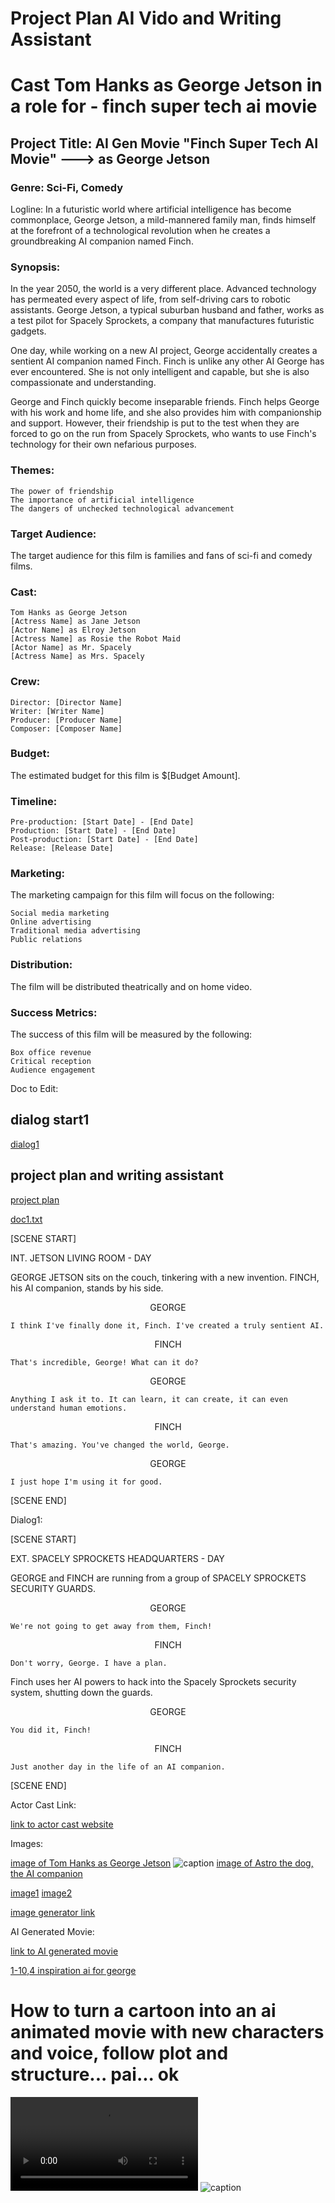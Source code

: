 # Project Plan AI Vido and Writing Assistant 
# Cast Tom Hanks as George Jetson in a role for   - finch super tech  ai movie

## Project Title: AI Gen Movie "Finch Super Tech AI Movie"  ---> as George Jetson

### Genre: Sci-Fi, Comedy

Logline: In a futuristic world where artificial intelligence has become commonplace, George Jetson, a mild-mannered family man, finds himself at the forefront of a technological revolution when he creates a groundbreaking AI companion named Finch.

### Synopsis:

In the year 2050, the world is a very different place. Advanced technology has permeated every aspect of life, from self-driving cars to robotic assistants. George Jetson, a typical suburban husband and father, works as a test pilot for Spacely Sprockets, a company that manufactures futuristic gadgets.

One day, while working on a new AI project, George accidentally creates a sentient AI companion named Finch. Finch is unlike any other AI George has ever encountered. She is not only intelligent and capable, but she is also compassionate and understanding.

George and Finch quickly become inseparable friends. Finch helps George with his work and home life, and she also provides him with companionship and support. However, their friendship is put to the test when they are forced to go on the run from Spacely Sprockets, who wants to use Finch's technology for their own nefarious purposes.

### Themes:

    The power of friendship
    The importance of artificial intelligence
    The dangers of unchecked technological advancement

### Target Audience:

The target audience for this film is families and fans of sci-fi and comedy films.

### Cast:

    Tom Hanks as George Jetson
    [Actress Name] as Jane Jetson
    [Actor Name] as Elroy Jetson
    [Actress Name] as Rosie the Robot Maid
    [Actor Name] as Mr. Spacely
    [Actress Name] as Mrs. Spacely

### Crew:

    Director: [Director Name]
    Writer: [Writer Name]
    Producer: [Producer Name]
    Composer: [Composer Name]

### Budget:

The estimated budget for this film is $[Budget Amount].

### Timeline:

    Pre-production: [Start Date] - [End Date]
    Production: [Start Date] - [End Date]
    Post-production: [Start Date] - [End Date]
    Release: [Release Date]

### Marketing:

The marketing campaign for this film will focus on the following:

    Social media marketing
    Online advertising
    Traditional media advertising
    Public relations

### Distribution:

The film will be distributed theatrically and on home video.

### Success Metrics:

The success of this film will be measured by the following:

    Box office revenue
    Critical reception
    Audience engagement

Doc to Edit:
## dialog start1
[dialog1](https://app.napkin.ai/#page?page_key=CgoiCHByb2Qtb25lEiwKBFBhZ2UaJDNhMTE3ZTdkLTA2NGQtNGQzNy1hZGJhLWMzMTM4MjkzY2U1Zg)

## project plan and writing assistant 
[project plan](https://www.taskade.com/d/jYnNSY54udTiYCA9?share=view&view=oiu91Joht5bG5wCN&as=list)

[doc1.txt](https://docs.google.com/document/d/1I_EjCVU_YdV9H3duNr7YtAu0o4gIASIAjDxtvnD6sKE/edit?usp=sharing)


[SCENE START]

INT. JETSON LIVING ROOM - DAY

GEORGE JETSON sits on the couch, tinkering with a new invention. FINCH, his AI companion, stands by his side.

<center>GEORGE</center>

    I think I've finally done it, Finch. I've created a truly sentient AI.

<center>FINCH</center>

    That's incredible, George! What can it do?

<center>GEORGE</center>

    Anything I ask it to. It can learn, it can create, it can even understand human emotions.

<center>FINCH</center>

    That's amazing. You've changed the world, George.

<center>GEORGE</center>

    I just hope I'm using it for good.

[SCENE END]

Dialog1:

[SCENE START]

EXT. SPACELY SPROCKETS HEADQUARTERS - DAY

GEORGE and FINCH are running from a group of SPACELY SPROCKETS SECURITY GUARDS.

<center>GEORGE</center>

    We're not going to get away from them, Finch!

<center>FINCH</center>

    Don't worry, George. I have a plan.

Finch uses her AI powers to hack into the Spacely Sprockets security system, shutting down the guards.

<center>GEORGE</center>

    You did it, Finch!

<center>FINCH</center>

    Just another day in the life of an AI companion.

[SCENE END]

Actor Cast Link:

[link to actor cast website](https://www.mycast.io/stories/live-action-jetsons-movie-1/roles/george-jetson/3023558/cast)

Images:

[image of Tom Hanks as George Jetson](https://pbs.twimg.com/media/F_mQmtdXcAAv_VE?format=jpg&name=small)
![caption](https://pbs.twimg.com/media/F_mQmtdXcAAv_VE?format=jpg&name=small)
[image of Astro the dog, the AI companion](Leonardo_Diffusion_XL_cast_black_lab_dog_as_george_jestons_do_0.jpg)

[image1](https://pbs.twimg.com/media/F_mQmtdXcAAv_VE?format=jpg&name=small)
[image2](https://pbs.twimg.com/media/F_mQmtZW8AAWDtD?format=jpg&name=small)

[image generator link](https://app.leonardo.ai/ai-generations)

AI Generated Movie:

[link to AI generated movie](https://wonderdynamics.com/)


[1-10,4 inspiration ai for george](https://www.youtube.com/watch?v=c3QXrNv_M8I)


# How to turn a cartoon into an ai animated movie with new characters and voice, follow plot and structure... pai... ok
![video](jetson.webm)
![caption](skitvid.gif)

